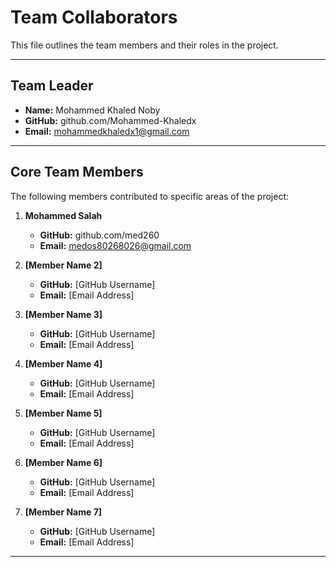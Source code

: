 # Team Collaborators

This file outlines the team members and their roles in the project.

---

## Team Leader

- **Name:** Mohammed Khaled Noby  
- **GitHub:** github.com/Mohammed-Khaledx  
- **Email:** mohammedkhaledx1@gmail.com  
 
---

## Core Team Members

The following members contributed to specific areas of the project:

1. **Mohammed Salah**  
   - **GitHub:** github.com/med260  
   - **Email:** medos80268026@gmail.com  
   <!-- - **Role:**    -->
   <!-- - **Responsibilities:**  -->

2. **[Member Name 2]**  
   - **GitHub:** [GitHub Username]  
   - **Email:** [Email Address]  
   <!-- - **Role:**  -->
   <!-- - **Responsibilities:** -->

3. **[Member Name 3]**  
   - **GitHub:** [GitHub Username]  
   - **Email:** [Email Address]  
   <!-- - **Role:**  -->
   <!-- - **Responsibilities:** -->

4. **[Member Name 4]**  
   - **GitHub:** [GitHub Username]  
   - **Email:** [Email Address]  
   <!-- - **Role:**  -->
   <!-- - **Responsibilities:** -->

5. **[Member Name 5]**  
   - **GitHub:** [GitHub Username]  
   - **Email:** [Email Address]  
   <!-- - **Role:**  -->
   <!-- - **Responsibilities:** -->

6. **[Member Name 6]**  
   - **GitHub:** [GitHub Username]  
   - **Email:** [Email Address]  
   <!-- - **Role:**  -->
   <!-- - **Responsibilities:** -->

7. **[Member Name 7]**  
   - **GitHub:** [GitHub Username]  
   - **Email:** [Email Address]  
   <!-- - **Role:**  -->
   <!-- - **Responsibilities:** -->

---
